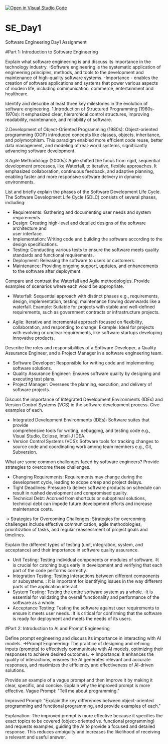 [![Open in Visual Studio Code](https://classroom.github.com/assets/open-in-vscode-2e0aaae1b6195c2367325f4f02e2d04e9abb55f0b24a779b69b11b9e10269abc.svg)](https://classroom.github.com/online_ide?assignment_repo_id=15565932&assignment_repo_type=AssignmentRepo)
# SE_Day1
Software Engineering Day1 Assignment

#Part 1: Introduction to Software Engineering

Explain what software engineering is and discuss its importance in the technology industry.
    -Software engineering is the systematic application of engineering principles, methods,
     and tools to the development and maintenance of high-quality software systems.
    -Importance - enables the creation of software applications and systems that power various
    aspects of modern life, including communication, commerce, entertainment and healthcare.

         
Identify and describe at least three key milestones in the evolution of software engineering.
  1.Introduction of Structured Programming (1960s-1970s): It emphasized clear, hierarchical control structures,
   improving readability,  maintenance, and reliability of software.

  2.Development of Object-Oriented Programming (1980s): Object-oriented programming (OOP) introduced concepts like classes,
  objects, inheritance, and polymorphism. This paradigm enabled more efficient code reuse, better data management, and 
  modeling of real-world systems, significantly advancing software development.

  3.Agile Methodology (2000s): Agile shifted the focus from rigid, sequential           
   development processes, like Waterfall, to iterative, flexible approaches. It 
   emphasized collaboration, continuous feedback, and adaptive planning, enabling faster 
   and more responsive software delivery in dynamic environments.

List and briefly explain the phases of the Software Development Life Cycle.
  The Software Development Life Cycle (SDLC) consists of several phases, including:
  - Requirements: Gathering and documenting user needs and system requirements.
  - Design: Creating high-level and detailed designs of the software architecture and   
    user interface.
  - Implementation: Writing code and building the software according to the design 
   specifications.
  - Testing: Conducting various tests to ensure the software meets quality standards and 
   functional requirements.
  - Deployment: Releasing the software to users or customers.
  - Maintenance: Providing ongoing support, updates, and enhancements to the software 
    after deployment.


Compare and contrast the Waterfall and Agile methodologies. Provide examples of scenarios where each would be appropriate.
  
 - Waterfall: Sequential approach with distinct phases e.g., requirements, design, 
   implementation, testing, maintenance flowing downwards like a waterfall.
   Example: Suitable for projects with stable and well-defined requirements, such as 
   government contracts or infrastructure projects.
   
 - Agile: Iterative and incremental approach focused on flexibility, collaboration, 
   and responding to change.
   Example: Ideal for projects with evolving or unclear requirements, like software 
   startups developing innovative products.


Describe the roles and responsibilities of a Software Developer, a Quality Assurance Engineer, and a Project Manager in a software engineering team.
  - Software Developer: Responsible for writing code and implementing software solutions.
  - Quality Assurance Engineer: Ensures software quality by designing and executing test 
    plans.
  - Project Manager: Oversees the planning, execution, and delivery of software projects.


Discuss the importance of Integrated Development Environments (IDEs) and Version Control Systems (VCS) in the software development process. Give examples of each.
  - Integrated Development Environments (IDEs): Software suites that provide     
    comprehensive tools for writing, debugging, and testing code e.g., Visual Studio, 
    Eclipse, IntelliJ IDEA.
  - Version Control Systems (VCS): Software tools for tracking changes to source code 
    and coordinating work among team members e.g., Git, Subversion.


What are some common challenges faced by software engineers? Provide strategies to overcome these challenges.
  - Changing Requirements: Requirements may change during the development cycle, 
    leading to scope creep and project delays.
  - Tight Deadlines: Pressure to deliver software products on schedule can result in 
    rushed development and compromised quality.
  - Technical Debt: Accrued from shortcuts or suboptimal solutions, technical debt can 
    impede future development efforts and increase maintenance costs.
    
  -> Strategies for Overcoming Challenges: Strategies for overcoming challenges include 
    effective communication, agile methodologies, prioritization of tasks, and regular 
    reassessment of project goals and timelines.
  

Explain the different types of testing (unit, integration, system, and acceptance) and their importance in software quality assurance.
  - Unit Testing: Testing individual components or modules of software.
        :It is crucial for catching bugs early in development and verifying that each part of the code performs correctly.
  - Integration Testing: Testing interactions between different components or subsystems.
        : It is important for identifying issues in the way different parts of the application interact.
  - System Testing: Testing the entire software system as a whole.
        :It is essential for validating the overall functionality and performance of the software as a whole.
  - Acceptance Testing: Testing the software against user requirements to ensure it 
    meets user needs.
        :It is critical for confirming that the software is ready for deployment and meets the needs of its users.

#Part 2: Introduction to AI and Prompt Engineering


Define prompt engineering and discuss its importance in interacting with AI models.
   ->Prompt Engineering: The practice of designing and refining inputs (prompts) to 
    effectively communicate with AI models, optimizing their responses to achieve 
    desired outcomes.
  -> Importance: It enhances the quality of interactions, ensures the AI generates 
    relevant and accurate responses, and maximizes the efficiency and effectiveness of 
    AI-driven solutions.

Provide an example of a vague prompt and then improve it by making it clear, specific, and concise. Explain why the improved prompt is more effective.
   Vague Prompt: "Tell me about programming."

   Improved Prompt: "Explain the key differences between object-oriented programming 
   and functional programming, and provide examples of each."

   Explanation: The improved prompt is more effective because it specifies the exact 
   topics to be covered (object-oriented vs. functional programming) and requests 
   examples, guiding the AI to provide a focused and detailed response. This reduces 
   ambiguity and increases the likelihood of receiving a relevant and useful answer.
